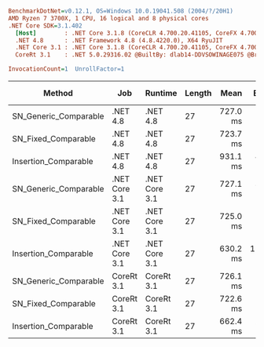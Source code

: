 ``` ini

BenchmarkDotNet=v0.12.1, OS=Windows 10.0.19041.508 (2004/?/20H1)
AMD Ryzen 7 3700X, 1 CPU, 16 logical and 8 physical cores
.NET Core SDK=3.1.402
  [Host]        : .NET Core 3.1.8 (CoreCLR 4.700.20.41105, CoreFX 4.700.20.41903), X64 RyuJIT
  .NET 4.8      : .NET Framework 4.8 (4.8.4220.0), X64 RyuJIT
  .NET Core 3.1 : .NET Core 3.1.8 (CoreCLR 4.700.20.41105, CoreFX 4.700.20.41903), X64 RyuJIT
  CoreRt 3.1    : .NET 5.0.29316.02 @BuiltBy: dlab14-DDVSOWINAGE075 @Branch: master @Commit: 40be8b7e2598b2ccb827fd90cd30c0e2d4496941, X64 AOT

InvocationCount=1  UnrollFactor=1  

```
|                Method |           Job |       Runtime | Length |     Mean |    Error |   StdDev | Gen 0 | Gen 1 | Gen 2 | Allocated |
|---------------------- |-------------- |-------------- |------- |---------:|---------:|---------:|------:|------:|------:|----------:|
| SN_Generic_Comparable |      .NET 4.8 |      .NET 4.8 |     27 | 727.0 ms |  1.28 ms |  1.20 ms |     - |     - |     - |         - |
|   SN_Fixed_Comparable |      .NET 4.8 |      .NET 4.8 |     27 | 723.7 ms |  1.54 ms |  1.44 ms |     - |     - |     - |         - |
|  Insertion_Comparable |      .NET 4.8 |      .NET 4.8 |     27 | 931.1 ms |  4.67 ms |  4.37 ms |     - |     - |     - |         - |
| SN_Generic_Comparable | .NET Core 3.1 | .NET Core 3.1 |     27 | 727.1 ms |  3.87 ms |  3.62 ms |     - |     - |     - |    1336 B |
|   SN_Fixed_Comparable | .NET Core 3.1 | .NET Core 3.1 |     27 | 725.0 ms |  1.33 ms |  1.25 ms |     - |     - |     - |         - |
|  Insertion_Comparable | .NET Core 3.1 | .NET Core 3.1 |     27 | 630.2 ms | 11.92 ms | 12.24 ms |     - |     - |     - |     568 B |
| SN_Generic_Comparable |    CoreRt 3.1 |    CoreRt 3.1 |     27 | 726.1 ms |  1.61 ms |  1.51 ms |     - |     - |     - |         - |
|   SN_Fixed_Comparable |    CoreRt 3.1 |    CoreRt 3.1 |     27 | 722.6 ms |  1.69 ms |  1.49 ms |     - |     - |     - |         - |
|  Insertion_Comparable |    CoreRt 3.1 |    CoreRt 3.1 |     27 | 662.4 ms |  2.92 ms |  2.73 ms |     - |     - |     - |         - |

